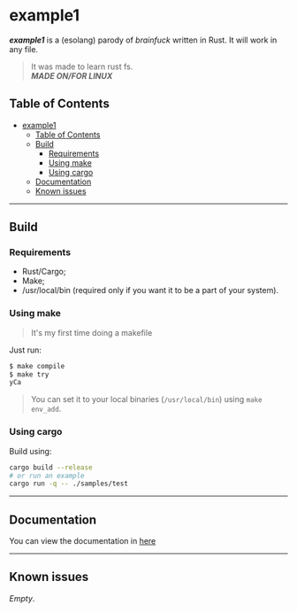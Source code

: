 # example1

_**example1**_ is a (esolang) parody of _brainfuck_ written in Rust. It will work in any file.

> It was made to learn rust fs.  
> _**MADE ON/FOR LINUX**_

## Table of Contents

- [example1](#example1)
  - [Table of Contents](#table-of-contents)
  - [Build](#build)
    - [Requirements](#requirements)
    - [Using make](#using-make)
    - [Using cargo](#using-cargo)
  - [Documentation](#documentation)
  - [Known issues](#known-issues)

---

## Build

### Requirements

- Rust/Cargo;
- Make;
- /usr/local/bin (required only if you want it to be a part of your system).

### Using make

> It's my first time doing a makefile

Just run:

```bash
$ make compile
$ make try
yCa
```

> You can set it to your local binaries (`/usr/local/bin`) using `make env_add`.

### Using cargo

Build using:

```bash
cargo build --release
# or run an example
cargo run -q -- ./samples/test
```

---

## Documentation

You can view the documentation in [here](DOCS.md)

---

## Known issues

_Empty_.
